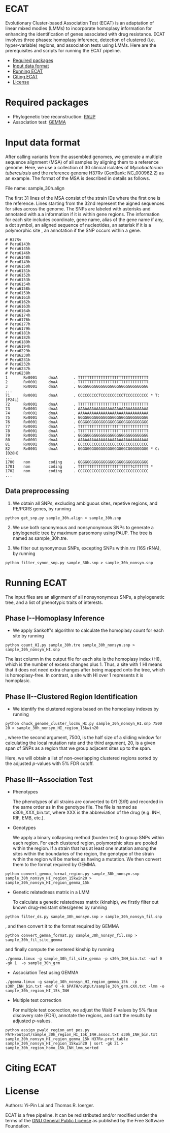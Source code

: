 # ECAT
Evolutionary Cluster-based Association Test (ECAT) is an adaptation of linear mixed modles (LMMs) to incorporate homoplasy information for enhancing the identiﬁcation of genes associated with drug resistance. ECAT involves three phases: homoplasy inference, detection of clustered (i.e. hyper-variable) regions, and association tests using LMMs. Here are the prerequisites and scripts for running the ECAT pipeline.


- [Required packages](#required-packages)
- [Input data format](#input-data-format)
- [Running ECAT](#running-ecat)
- [Citing ECAT](#citing-ecat)
- [License](#license)

# Required packages

- Phylogenetic tree reconstruction: 
[PAUP](https://paup.phylosolutions.com)
- Association test: 
[GEMMA](https://github.com/genetics-statistics/GEMMA) 


# Input data format

After calling variants from the assembled genomes, we generate a multiple sequence alignment (MSA) of all samples by aligning them to a reference genome. Here, we use a collection of 30 clinical isolates of *Mycobacterium tuberculosis* and the reference genome H37Rv (GenBank: NC_000962.2) as an example. The format of the MSA is described in details as follows. 

File name: sample_30h.align

The first 31 lines of the MSA consist of the strain IDs where the first one is the reference. Lines starting from the 32nd represent the aigned sequences for sites across the genome. The SNPs are labeled with asterisks and annotated with a.a information if it is within gene regions. The information for each site includes coordinate, gene name, alias of the gene name if any, a dot symbol, an aligned sequence of nucleotides, an asterisk if it is a polymorphic site , an annotation if the SNP occurs within a gene.
    
```
# H37Rv
# Peru6143h
# Peru6145h
# Peru6146h
# Peru6148h
# Peru6149h
# Peru6150h
# Peru6151h
# Peru6152h
# Peru6153h
# Peru6154h
# Peru6158h
# Peru6159h
# Peru6161h
# Peru6162h
# Peru6163h
# Peru6164h
# Peru6174h
# Peru6176h
# Peru6177h
# Peru6179h
# Peru6181h
# Peru6182h
# Peru6189h
# Peru6194h
# Peru6229h
# Peru6230h
# Peru6231h
# Peru6232h
# Peru6237h
# Peru6238h
1       Rv0001     dnaA       . TTTTTTTTTTTTTTTTTTTTTTTTTTTTTTT  
2       Rv0001     dnaA       . TTTTTTTTTTTTTTTTTTTTTTTTTTTTTTT  
3       Rv0001     dnaA       . GGGGGGGGGGGGGGGGGGGGGGGGGGGGGGG
...
71      Rv0001     dnaA       . CCCCCCCCCTCCCCCCCCCCTCCCCCCCCCC * T:[P24L]
72      Rv0001     dnaA       . TTTTTTTTTTTTTTTTTTTTTTTTTTTTTTT  
73      Rv0001     dnaA       . AAAAAAAAAAAAAAAAAAAAAAAAAAAAAAA  
74      Rv0001     dnaA       . AAAAAAAAAAAAAAAAAAAAAAAAAAAAAAA  
75      Rv0001     dnaA       . GGGGGGGGGGGGGGGGGGGGGGGGGGGGGGG  
76      Rv0001     dnaA       . GGGGGGGGGGGGGGGGGGGGGGGGGGGGGGG  
77      Rv0001     dnaA       . TTTTTTTTTTTTTTTTTTTTTTTTTTTTTTT  
78      Rv0001     dnaA       . TTTTTTTTTTTTTTTTTTTTTTTTTTTTTTT  
79      Rv0001     dnaA       . GGGGGGGGGGGGGGGGGGGGGGGGGGGGGGG  
80      Rv0001     dnaA       . AAAAAAAAAAAAAAAAAAAAAAAAAAAAAAA  
81      Rv0001     dnaA       . CCCCCCCCCCCCCCCCCCCCCCCCCCCCCCC  
82      Rv0001     dnaA       . GGGGGGGGGGGGGGGGGGGGGCGGGGGGGGG * C:[D28H]
...
1700    non        coding     . GGGGGGGGGGGGGGGGGGGGGGGGGGGGGGG  
1701    non        coding     . TTTTTTTTTTTTTTTTTTTTTTTTCTTTTTT *
1702    non        coding     . CCCCCCCCCCCCCCCCCCCCCCCCCCCCCCC  
...
```   
 

## Data preprocessing

1. We obtain all SNPs, excluding ambiguous sites, repetive regions, and PE/PGRS genes, by running

```
python get_snp.py sample_30h.align > sample_30h.snp
```



2. We use both synonymous and nonsynonymous SNPs to generate a phylogenetic tree by maximum parsomony using PAUP. The tree is named as sample_30h.tre.


3. We filter out synonymous SNPs, excepting SNPs within *rrs* (16S rRNA), by running

```
python filter_synon_snp.py sample_30h.snp > sample_30h_nonsyn.snp
```




# Running ECAT

  The input files are an alignment of all nonsynonymous SNPs, a phylogenetic tree, and a list of phenotypic traits of interests.


## Phase I--Homoplasy Inference

- We apply Sankoff's algorithm to calculate the homoplasy count for each site by running

```
python count_HI.py sample_30h.tre sample_30h_nonsyn.snp > sample_30h_nonsyn_HI.snp
```

  The last column in the output file for each site is the homoplasy index (HI), which is the number of excess changes plus 1. Thus, a site with 1 HI means that it does not need extra changes after being mapped onto the tree, which is homoplasy-free. In contrast, a site with HI over 1 represents it is homoplasic.


## Phase II--Clustered Region Identification

- We identify the clustered regions based on the homoplasy indexes by running

```
python chuck_genome_cluster_locmu_HI.py sample_30h_nonsyn_HI.snp 7500 20 > sample_30h_nonsyn_HI_region_15kwin20
```

   , where the second argument, 7500, is the half size of a sliding window for calculating the local mutation rate 
and the third argument, 20, is a given span of SNPs as a region that we group adjacent sites up to the span.

  Here, we will obtain a list of non-overlapping clustered regions sorted by the adjusted *p*-values with 5% FDR cutoff.  


## Phase III--Association Test 

- Phenotypes

  The phenotypes of all strains are converted to 0/1 (S/R) and recorded in the same order as in the genotype file. The file is named as s30h_XXX_bin.txt, where XXX is the abbreviation of the drug (e.g. INH, RIF, EMB, etc.).

- Genotypes

  We apply a binary collapsing method (burden test) to group SNPs within each region. For each clustered region, polymorphic sites are pooled within the region. If a strain that has at least one mutation among the sites within the boundaries of the region, the genotype of the strain within the region will be marked as having a mutation. We then convert them to the format required by GEMMA.
  
```
python convert_gemma_format_region.py sample_30h_nonsyn.snp sample_30h_nonsyn_HI_region_15kwin20 > sample_30h_nonsyn_HI_region_gemma_15k
```

- Genetic relatedness matrix in a LMM

  To calculate a genetic relatedness matrix (kinship), we firstly filter out known drug-resistant sites/genes by running 

```
python filter_ds.py sample_30h_nonsyn.snp > sample_30h_nonsyn_fil.snp
```

   , and then convert it to the format required by GEMMA

```
python convert_gemma_format.py sample_30h_nonsyn_fil.snp > sample_30h_fil_site_gemma
```

   and finally compute the centered kinship by running

```
./gemma.linux -g sample_30h_fil_site_gemma -p s30h_INH_bin.txt -maf 0 -gk 1  -o sample_30h_grm 
```

- Association Test using GEMMA

```
./gemma.linux -g sample_30h_nonsyn_HI_region_gemma_15k  -p s30h_INH_bin.txt -maf 0 -k $PATH/output/sample_30h_grm.cXX.txt -lmm -o sample_30h_region_HI_15k_INH
```

- Multiple test correction 

  For multiple test coorection, we adjust the Wald P values by 5% flase discovery rate (FDR), annotate the regions, and sort the results by adjusted *p*-values.

```
python assign_pwald_region_ant_pos.py PATH/output/sample_30h_region_HI_15k_INH.assoc.txt s30h_INH_bin.txt sample_30h_nonsyn_HI_region_gemma_15k H37Rv.prot_table sample_30h_nonsyn_HI_region_15kwin20 | sort -gk 21 > sample_30h_region_homo_15k_INH_lmm_sorted 
```

 

# Citing ECAT

# License

Authors: Yi-Pin Lai and Thomas R. Ioerger.

ECAT is a free pipeline. It can be redistributed and/or modified under the terms of the [GNU General Public License](http://www.gnu.org/licenses/) as published by the Free Software Foundation.

